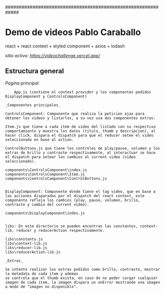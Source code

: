#############################################################
# Demo de videos Pablo Caraballo
react + react context + styled component + axios + lodash

_sitio activo:_ 
_https://videochallenge.vercel.app/_

## Estructura general

_Pagina principal_
```
    App.js (contiene el context provider y los componentes pedidos DisplayComponent y ControlsComponent)
```
```
_Componentes principales_

```
    ControlsComponent: Componente que realiza la peticion ajax para obtener los videos y listarlos, a su vez usa dos componentes extras:

    Item.js que tiene a cada item de video del listado con su respectivo comportamiento y muestra los datos (titulo, thumb y descripcion), al hacer click, dispara el dispatch para que el reducer setee el video seleccionado en base al action.

    ControlButtons.js que tiene los controles de play/pause, volumen y los extras de brillo y contraste respectivamente, al interactuar se hace el dispatch para setear los cambios al current video (video seleccionado).
    
    components\ControlsComponent\index.js
    components\ControlsComponent\Item.js
    components\ControlsComponent\ControlButtons.js
```
```
    DisplayComponent: Componente donde tiene el tag video, que en base a las acciones disparadas por el dispatch del react context, este componente refleja los cambios (play, pause, volumen, brillo, contraste y cambio del current video).
    
    components\DisplayComponent\index.js
```
```
    libs: En este directorio se pueden encontras las constantes, context-lib, reducer y reducerAction respectivamente.
    
    libs\constants.js
    libs\context-lib.js
    libs\reducer-lib.js
    libs\reducerAction-lib.js
```
_Extras_

```
    Se intentó realizar los extras pedidos como brillo, contraste, mostrar la metadata de cada item y ademas
    se controla que el thumb exista, en caso de no poder cargar cualquier imagen de cada item, la imagen dispara un onError mostrando una imagen a modo de "imagen no disponible".
```
